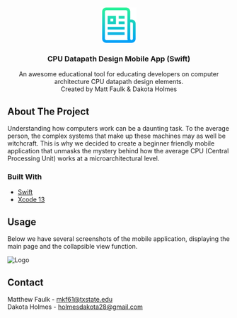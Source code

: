 <br />
<p align="center">
  <a href="https://github.com/othneildrew/Best-README-Template">
    <img src="images/logo.png" alt="Logo" width="80" height="80">
  </a>

  <h3 align="center">CPU Datapath Design Mobile App (Swift)</h3>

  <p align="center">
   An awesome educational tool for educating developers on computer architecture CPU datapath design elements.
    <br />
  Created by Matt Faulk & Dakota Holmes
    <br />
  
  </p>
</p>


<!-- ABOUT THE PROJECT -->
## About The Project

<p align="left">
  Understanding how computers work can be a daunting task. To the average person, the complex systems that make up these machines may as well be witchcraft. This is why we decided to create a beginner friendly mobile application that unmasks the mystery behind how the average CPU (Central Processing Unit) works at a microarchitectural level.
  
 
  </p>
 
 

### Built With

* [Swift](https://developer.apple.com/swift/)
* [Xcode 13](https://developer.apple.com/xcode/)




  
## Usage
<p>
 Below we have several screenshots of the mobile application, displaying the main page and the collapsible view function.
  </p>
  
 <img src="images/sidebyside.png" alt="Logo" width="1445" height="540">
 <br />



<!-- CONTACT -->
## Contact

Matthew Faulk - mkf61@txstate.edu
<br />
Dakota Holmes - holmesdakota28@gmail.com




<!-- MARKDOWN LINKS & IMAGES -->
<!-- https://www.markdownguide.org/basic-syntax/#reference-style-links -->
[contributors-shield]: https://img.shields.io/github/contributors/othneildrew/Best-README-Template.svg?style=for-the-badge
[contributors-url]: https://github.com/othneildrew/Best-README-Template/graphs/contributors
[forks-shield]: https://img.shields.io/github/forks/othneildrew/Best-README-Template.svg?style=for-the-badge
[forks-url]: https://github.com/othneildrew/Best-README-Template/network/members
[stars-shield]: https://img.shields.io/github/stars/othneildrew/Best-README-Template.svg?style=for-the-badge
[stars-url]: https://github.com/othneildrew/Best-README-Template/stargazers
[issues-shield]: https://img.shields.io/github/issues/othneildrew/Best-README-Template.svg?style=for-the-badge
[issues-url]: https://github.com/othneildrew/Best-README-Template/issues
[license-shield]: https://img.shields.io/github/license/othneildrew/Best-README-Template.svg?style=for-the-badge
[license-url]: https://github.com/othneildrew/Best-README-Template/blob/master/LICENSE.txt
[linkedin-shield]: https://img.shields.io/badge/-LinkedIn-black.svg?style=for-the-badge&logo=linkedin&colorB=555
[linkedin-url]: https://linkedin.com/in/othneildrew
[product-screenshot]: images/screenshot.png
